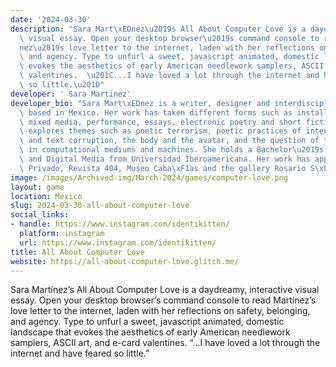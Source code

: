 ```yaml
---
date: '2024-03-30'
description: "Sara Mart\xEDnez\u2019s All About Computer Love is a daydreamy, interactive\
  \ visual essay. Open your desktop browser\u2019s command console to read Mart\xED\
  nez\u2019s love letter to the internet, laden with her reflections on safety, belonging,\
  \ and agency. Type to unfurl a sweet, javascript animated, domestic landscape that\
  \ evokes the aesthetics of early American needlework samplers, ASCII art, and e-card\
  \ valentines.  \u201C...I have loved a lot through the internet and have feared\
  \ so little.\u201D"
developer: ' Sara Martinez'
developer_bio: "Sara Mart\xEDnez is a writer, designer and interdisciplinary artist\
  \ based in Mexico. Her work has taken different forms such as installation, digital\
  \ mixed media, performance, essays, electronic poetry and short fiction. Her work\
  \ explores themes such as poetic terrorism, poetic practices of intentional illegibility\
  \ and text corruption, the body and the avatar, and the question of the subconscious\
  \ in computational mediums and machines. She holds a Bachelor\u2019s degree in Communications\
  \ and Digital Media from Universidad Iberoamericana. Her work has appeared in Mvseo\
  \ Privado, Revista 404, Museo Caba\xF1as and the gallery Rosario S\xE1nchez."
image: /images/Archived-img/March-2024/games/computer-love.png
layout: game
location: Mexico
slug: 2024-03-30-all-about-computer-love
social_links:
- handle: https://www.instagram.com/identikitten/
  platform: instagram
  url: https://www.instagram.com/identikitten/
title: All About Computer Love
website: https://all-about-computer-love.glitch.me/
---
```


Sara Martínez’s All About Computer Love is a daydreamy, interactive visual essay. Open your desktop browser’s command console to read Martínez’s love letter to the internet, laden with her reflections on safety, belonging, and agency. Type to unfurl a sweet, javascript animated, domestic landscape that evokes the aesthetics of early American needlework samplers, ASCII art, and e-card valentines. 
“...I have loved a lot through the internet and have feared so little.”
